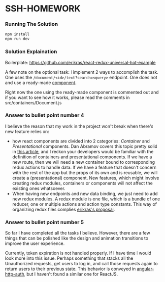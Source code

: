 # SSH-HOMEWORK

### Running The Solution
```bash
npm install
npm run dev
```

### Solution Explaination

Boilerplate: https://github.com/erikras/react-redux-universal-hot-example

A few note on the optional task: I implement 2 ways to accomplish the task. One uses the `/document/<id>/text?search=<query>` endpoint. One does not and use a ready-made [component](https://github.com/bvaughn/react-highlight-words).

Right now the one using the ready-made component is commented out and if you want to see how it works, please read the comments in src/containers/Document.js

### Answer to bullet point number 4

I believe the reason that my work in the project won't break when there's new feature relies on:
* how react components are divided into 2 categories: _Container_ and _Presentational_ components. Dan Abramov covers this topic pretty solid in [this article](https://medium.com/@dan_abramov/smart-and-dumb-components-7ca2f9a7c7d0#.afwxidnth), and I reckon your developers would be familiar with the definition of containers and presentational components. If we have a new route, then we will need a new container bound to corresponding redux actions to handle data. If we have a feature that doesn't concern with the rest of the app but the props of its own and is reusable, we will create a (presentational) component. New features, which might involve creating redux modules, containers or components will not affect the existing ones whatsoever.
* When having new endpoints and new data binding, we just need to add new redux modules. A redux module is one file, which is a bundle of one reducer, one or multiple actions and action type constants. This way of organizing redux files complies [erikras's proposal](https://github.com/erikras/ducks-modular-redux).


### Answer to bullet point number 5

So far I have completed all the tasks I believe. However, there are a few things that can be polished like the design and animation transitions to improve the user experience.

Currently, token expiration is not handled properly. If I have time I would look more into this issue. Perhaps something that stacks all the Unauthorized requests, get users to log in, and call those requests again to return users to their previous state. This behavior is conveyed in [angular-http-auth](https://github.com/witoldsz/angular-http-auth), but I haven't found a similar one for ReactJS.

